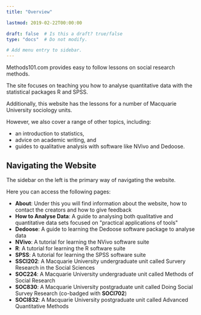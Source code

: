 ```yaml
---
title: "Overview"

lastmod: 2019-02-22T00:00:00

draft: false  # Is this a draft? true/false
type: "docs"  # Do not modify.

# Add menu entry to sidebar.
---
```


Methods101.com provides easy to follow lessons on social research methods.

The site focuses on teaching you how to analyse quantitative data with the statistical packages R and SPSS. 

Additionally, this website has the lessons for a number of Macquarie University sociology units.

However, we also cover a range of other topics, including:

* an introduction to statistics,
* advice on academic writing, and
* guides to qualitative analysis with software like NVivo and Dedoose.

## Navigating the Website

The sidebar on the left is the primary way of navigating the website.

Here you can access the following pages:

* **About**: Under this you will find information about the website, how to contact the creators and how to give feedback
* **How to Analyse Data**: A guide to analysing both qualitative and quantitative data sets focused on "practical applications of tools"
* **Dedoose**: A guide to learning the Dedoose software package to analyse data
* **NVivo**: A tutorial for learning the NVivo software suite
* **R**: A tutorial for learning the R software suite
* **SPSS**: A tutorial for learning the SPSS software suite
* **SSCI202**: A Macquarie University undergraduate unit called Survery Research in the Social Sciences
* **SOC224**: A Macquarie University undergraduate unit called Methods of Social Research
* **SOC830**: A Macquarie University postgraduate unit called Doing Social Survey Research (co-badged with **SOCI702**)
* **SOCI832**: A Macquarie University postgraduate unit called Advanced Quantitative Methods


